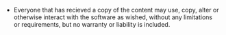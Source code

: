 - Everyone that has recieved a copy of the content may use, copy, alter or otherwise interact with the software as wished, without any limitations or requirements, but no warranty or liability is included.
